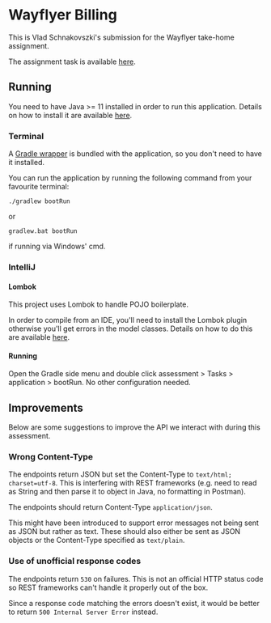 # Wayflyer Billing

This is Vlad Schnakovszki's submission for the Wayflyer take-home assignment.

The assignment task is available [here](TASK.md).

## Running

You need to have Java >= 11 installed in order to run this application. Details on how to install it are available [here](https://www.wikihow.com/Install-the-Java-Software-Development-Kit).

### Terminal

A [Gradle wrapper](https://docs.gradle.org/current/userguide/gradle_wrapper.html) is bundled with the application, so you don't need to have it installed.

You can run the application by running the following command from your favourite terminal:

`./gradlew bootRun`

or

`gradlew.bat bootRun`

if running via Windows' cmd.

### IntelliJ

#### Lombok
This project uses Lombok to handle POJO boilerplate.

In order to compile from an IDE, you'll need to install the Lombok plugin otherwise you'll get errors in the model classes. Details on how to do this are available [here](https://www.baeldung.com/lombok-ide).

#### Running

Open the Gradle side menu and double click assessment > Tasks > application > bootRun. No other configuration needed.


## Improvements
Below are some suggestions to improve the API we interact with during this assessment.

### Wrong Content-Type
The endpoints return JSON but set the Content-Type to `text/html; charset=utf-8`.
This is interfering with REST frameworks (e.g. need to read as String and then parse it to object in Java, no formatting in Postman).

The endpoints should return Content-Type `application/json`.

This might have been introduced to support error messages not being sent as JSON but rather as text.
These should also either be sent as JSON objects or the Content-Type specified as `text/plain`.

### Use of unofficial response codes
The endpoints return `530` on failures. This is not an official HTTP status code so REST frameworks can't handle it properly out of the box.

Since a response code matching the errors doesn't exist, it would be better to return `500 Internal Server Error` instead. 